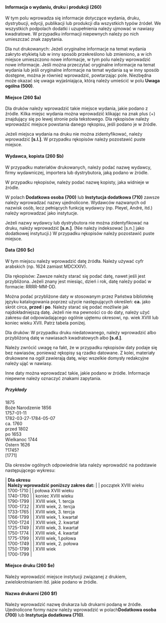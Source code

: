 #### Informacja o wydaniu, druku i produkcji (260)

W tym polu wprowadza się informacje dotyczące wydania, druku, dystrybucji, edycji, publikacji lub produkcji dla wszystkich typów źródeł. We wszystkich podpolach dodatki i uzupełnienia należy ujmować w nawiasy kwadratowe. W przypadku informacji niepewnych należy po nich umieszczać znak zapytania.

Dla nut drukowanych: Jeżeli oryginalne informacje na temat wydania zakryto etykietą lub w inny sposób przekreślono lub zmieniono, a w ich miejsce umieszczono nowe informacje, w tym polu należy wprowadzić nowe informacje. Jeśli można przeczytać oryginalne informacje na temat wydania lub jeśli oryginalne informacje na temat wydania są w inny sposób dostępne, można je również wprowadzić, powtarzając pole. Niezbędna może okazać się uwaga wyjaśniająca, którą należy umieścić w polu **Uwaga ogólna (500)**.

#### Miejsce (260 $a)

Dla druków należy wprowadzić takie miejsce wydania, jakie podano z źródle. Kilka miejsc wydania można wprowadzić klikając na znak plus (+) znajdujący się po lewej stronie pola tekstowego. Dla rękopisów należy wprowadzić miejsce powstania danego rękopisu, jeśli podano je w źródle.

Jeżeli miejsca wydania na druku nie można zidentyfikować, należy wprowadzić **[s.l.]**. W przypadku rękopisów należy pozostawić puste miejsce.



#### Wydawca, kopista (260 $b)

W przypadku materiałów drukowanych, należy podać nazwę wydawcy, firmy wydawniczej, importera lub dystrybutora, jaką podano w źródle.

W przypadku rękopisów, należy podać nazwę kopisty, jaka widnieje w źródle.

W polach **Dodatkowa osoba (700)** lub **Instytucja dodatkowa (710)** zawsze należy wprowadzać nazwy ujednolicone. Wydawców nazwanych od nazwisk osób, lecz pełniących funkcję wydawcy (np. Pleyel, André, itd.) należy wprowadzać jako instytucje.

Jeżeli nazwy wydawcy lub dystrybutora nie można zidentyfikować na druku, należy wprowadzić **[s.n.]**. (Nie należy indeksować [s.n.] jako dodatkowej instytucji.) W przypadku rękopisów należy pozostawić puste miejsce.



#### Data (260 $c)

W tym miejscu należy wprowadzić datę źródła. Należy używać cyfr arabskich (np. 1624 zamiast MDCXXIV).

Dla rękopisów: Zawsze należy starać się podać datę, nawet jeśli jest przybliżona. Jeżeli znany jest miesiąc, dzień i rok, datę należy podać w formacie: RRRR-MM-DD.

Można podać przybliżone daty w stosowanym przez Państwa bibliotekę języku katalogowania poprzez użycie następujących określeń:  **ca.** jako skrót circa, **przed** i **po**. Należy starać się podać możliwie jak najdokładniejszą datę. Jeżeli nie ma pewności co do daty, należy użyć zakresu dat odpowiadającego ogólnie ujętemu okresowi, np. wiek XVIII lub koniec wieku XVII. Patrz tabela poniżej.

Dla druków: W przypadku druku niedatowanego, należy wprowadzić albo przybliżoną datę w nawiasach kwadratowych albo **[s.d.]**.

Należy zwrócić uwagę na fakt, że w przypadku rękopisów daty podaje się bez nawiasów, ponieważ rękopisy są rzadko datowane. Z kolei, materiały drukowane na ogół zawierają datę, więc wszelkie domysły redakcyjne należy ująć w nawiasy.

Inne daty można wprowadzać takie, jakie podano w źródle. Informacje niepewne należy oznaczyć znakami zapytania.

##### Przykłady  
1875  
Boże Narodzenie 1856   
1757-01-11  
1782-03-27-1784-05-07  
ca. 1760  
przed 1802  
po 1653  
Wielkanoc 1744  
Ostern 1626  
?1745?  
[1771]

Dla okresów ogólnych odpowiednie lata należy wprowadzić na podstawie następującego wykresu:

| **Dla okresu**  
 | **Należy wprowadzić poniższy zakres dat:** |
| początek XVIII wieku  
 | 1700-1710 |
| połowa XVIII wieku  
 | 1740-1760 |
| koniec XVIII wieku  
 | 1790-1799 |
| XVIII wiek, 1. tercja  
 | 1700-1732 |
| XVIII wiek, 2. tercja  
 | 1733-1765 |
| XVIII wiek, 3. tercja  
 | 1766-1799 |
| XVIII wiek, 1. kwartał  
 | 1700-1724 |
| XVIII wiek, 2. kwartał  
 | 1725-1749 |
| XVIII wiek, 3. kwartał  
 | 1750-1774 |
| XVIII wiek, 4. kwartał  
 | 1775-1799 |
| XVIII wiek, 1.połowa  
 | 1700-1749 |
| XVIII wiek, 2. połowa  
 | 1750-1799 |
| XVIII wiek  
 | 1700-1799 |



#### Miejsce druku (260 $e)

Należy wprowadzić miejsce instytucji związanej z drukiem, zwielokrotnianiem itd. jakie podano w źródle.



#### Nazwa drukarni (260 $f)

Należy wprowadzić nazwę drukarza lub drukarni podaną w źródle. Ujednolicone formy nazw należy wprowadzić w polach**Dodatkowa osoba (700)** lub **Instytucja dodatkowa (710)**.
